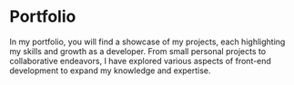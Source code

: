 # Portfolio
In my portfolio, you will find a showcase of my projects, each highlighting my skills and growth as a developer. From small personal projects to collaborative endeavors, I have explored various aspects of front-end development to expand my knowledge and expertise.
